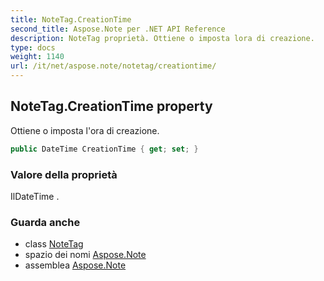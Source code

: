 ```yaml
---
title: NoteTag.CreationTime
second_title: Aspose.Note per .NET API Reference
description: NoteTag proprietà. Ottiene o imposta lora di creazione.
type: docs
weight: 1140
url: /it/net/aspose.note/notetag/creationtime/
---
```

## NoteTag.CreationTime property

Ottiene o imposta l'ora di creazione.

```csharp
public DateTime CreationTime { get; set; }
```

### Valore della proprietà

IlDateTime .

### Guarda anche

* class [NoteTag](../)
* spazio dei nomi [Aspose.Note](../../notetag/)
* assemblea [Aspose.Note](../../../)


